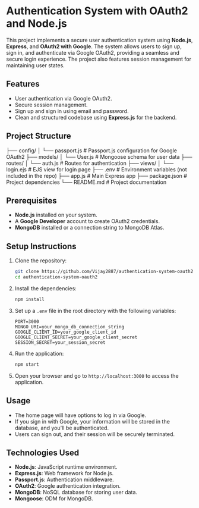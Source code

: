 # Authentication System with OAuth2 and Node.js

This project implements a secure user authentication system using **Node.js**, **Express**, and **OAuth2 with Google**. The system allows users to sign up, sign in, and authenticate via Google OAuth2, providing a seamless and secure login experience. The project also features session management for maintaining user states.

## Features

- User authentication via Google OAuth2.
- Secure session management.
- Sign up and sign in using email and password.
- Clean and structured codebase using **Express.js** for the backend.

## Project Structure

├── config/ │ └── passport.js # Passport.js configuration for Google OAuth2 ├── models/ │ └── User.js # Mongoose schema for user data ├── routes/ │ └── auth.js # Routes for authentication ├── views/ │ └── login.ejs # EJS view for login page ├── .env # Environment variables (not included in the repo) ├── app.js # Main Express app ├── package.json # Project dependencies └── README.md # Project documentation


## Prerequisites

- **Node.js** installed on your system.
- A **Google Developer** account to create OAuth2 credentials.
- **MongoDB** installed or a connection string to MongoDB Atlas.

## Setup Instructions

1. Clone the repository:

    ```bash
    git clone https://github.com/Vijay2887/authentication-system-oauth2.git
    cd authentication-system-oauth2
    ```

2. Install the dependencies:

    ```bash
    npm install
    ```

3. Set up a `.env` file in the root directory with the following variables:

    ```
    PORT=3000
    MONGO_URI=your_mongo_db_connection_string
    GOOGLE_CLIENT_ID=your_google_client_id
    GOOGLE_CLIENT_SECRET=your_google_client_secret
    SESSION_SECRET=your_session_secret
    ```

4. Run the application:

    ```bash
    npm start
    ```

5. Open your browser and go to `http://localhost:3000` to access the application.

## Usage

- The home page will have options to log in via Google.
- If you sign in with Google, your information will be stored in the database, and you'll be authenticated.
- Users can sign out, and their session will be securely terminated.

## Technologies Used

- **Node.js**: JavaScript runtime environment.
- **Express.js**: Web framework for Node.js.
- **Passport.js**: Authentication middleware.
- **OAuth2**: Google authentication integration.
- **MongoDB**: NoSQL database for storing user data.
- **Mongoose**: ODM for MongoDB.

